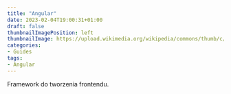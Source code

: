 ```yaml
---
title: "Angular"
date: 2023-02-04T19:00:31+01:00
draft: false
thumbnailImagePosition: left
thumbnailImage: https://upload.wikimedia.org/wikipedia/commons/thumb/c/cf/Angular_full_color_logo.svg/800px-Angular_full_color_logo.svg.png
categories:
- Guides
tags:
- Angular
---
```


Framework do tworzenia frontendu.

<!--more-->

